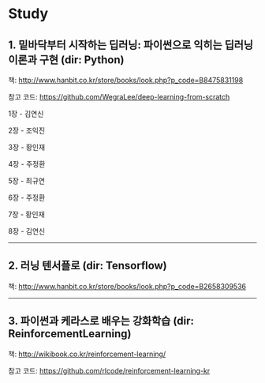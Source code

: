 # Study

## 1. 밑바닥부터 시작하는 딥러닝: 파이썬으로 익히는 딥러닝 이론과 구현 (dir: Python)

책: http://www.hanbit.co.kr/store/books/look.php?p_code=B8475831198

참고 코드: https://github.com/WegraLee/deep-learning-from-scratch


1장 - 김연신

2장 - 조익진

3장 - 황인재

4장 - 주정환

5장 - 최규연

6장 - 주정환

7장 - 황인재

8장 - 김연신

***
## 2. 러닝 텐서플로 (dir: Tensorflow)

책: http://www.hanbit.co.kr/store/books/look.php?p_code=B2658309536


***
## 3. 파이썬과 케라스로 배우는 강화학습 (dir: ReinforcementLearning)

책: http://wikibook.co.kr/reinforcement-learning/

참고 코드: https://github.com/rlcode/reinforcement-learning-kr
